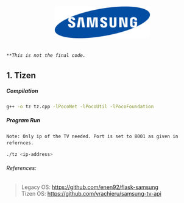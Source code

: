 # <p align="center"><img width="250" src="test/1280px-Samsung_Logo.svg.png"/></p>

###### `**This is not the final code.`
## 1. Tizen
##### Compilation
```bash
g++ -o tz tz.cpp -lPocoNet -lPocoUtil -lPocoFoundation
```
##### Program Run
`Note: Only ip of the TV needed. Port is set to 8001 as given in refernces.`
```bash
./tz <ip-address>
```
###### References:
>Legacy OS: https://github.com/enen92/flask-samsung <br>
>Tizen OS: https://github.com/vrachieru/samsung-tv-api
